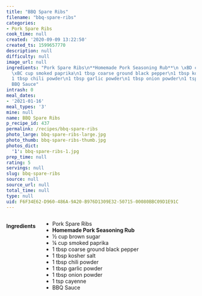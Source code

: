 ```yaml
---
title: "BBQ Spare Ribs"
filename: "bbq-spare-ribs"
categories:
- Pork Spare Ribs
cook_time: null
created: '2020-09-09 13:22:50'
created_ts: 1599657770
description: null
difficulty: null
image_url: null
ingredients: "Pork Spare Ribs\n**Homemade Pork Seasoning Rub**\n \xBD cup brown sugar\n\
  \xBC cup smoked paprika\n1 tbsp coarse ground black pepper\n1 tbsp kosher salt\n\
  1 tbsp chili powder\n1 tbsp garlic powder\n1 tbsp onion powder\n1 tsp cayenne\n\
  BBQ Sauce"
intrash: 0
meal_dates:
- '2021-01-16'
meal_types: '3'
mine: null
name: BBQ Spare Ribs
p_recipe_id: 437
permalink: /recipes/bbq-spare-ribs
photo_large: bbq-spare-ribs-large.jpg
photo_thumb: bbq-spare-ribs-thumb.jpg
photos_dict:
  '1': bbq-spare-ribs-1.jpg
prep_time: null
rating: 5
servings: null
slug: bbq-spare-ribs
source: null
source_url: null
total_time: null
type: null
uid: F6F34E62-D960-486A-9A20-B976D1309E32-50715-00080BBC09D1E91C
---
```

<div class="large-8 medium-7 columns" id="writeup">	</div><!-- #writeup -->
</div><!-- #row-one -->
<div class="row" id="row-two">	<div class="medium-4 small-5 columns" id="ingredients"><h4>Ingredients</h4><div class="box box-ingredients content"><ul>
<li>Pork Spare Ribs</li>
<li><strong>Homemade Pork Seasoning Rub</strong></li>
<li>½ cup brown sugar</li>
<li>¼ cup smoked paprika</li>
<li>1 tbsp coarse ground black pepper</li>
<li>1 tbsp kosher salt</li>
<li>1 tbsp chili powder</li>
<li>1 tbsp garlic powder</li>
<li>1 tbsp onion powder</li>
<li>1 tsp cayenne</li>
<li>BBQ Sauce</li>
</ul>
</div>	</div>	<div class="medium-6 small-7 columns" id="directions">	</div>